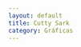 ```yaml
---
layout: default
title: Cutty Sark
category: Gráficas
---
```


<img src="{{ site.images_url }}/graficas/cartel_cutty.jpg" class="inline-left" title="" alt="" />
